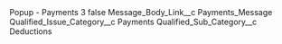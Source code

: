 <?xml version="1.0" encoding="UTF-8"?>
<CustomMetadata xmlns="http://soap.sforce.com/2006/04/metadata" xmlns:xsi="http://www.w3.org/2001/XMLSchema-instance" xmlns:xsd="http://www.w3.org/2001/XMLSchema">
    <label>Popup - Payments 3</label>
    <protected>false</protected>
    <values>
        <field>Message_Body_Link__c</field>
        <value xsi:type="xsd:string">Payments_Message</value>
    </values>
    <values>
        <field>Qualified_Issue_Category__c</field>
        <value xsi:type="xsd:string">Payments</value>
    </values>
    <values>
        <field>Qualified_Sub_Category__c</field>
        <value xsi:type="xsd:string">Deductions</value>
    </values>
</CustomMetadata>
